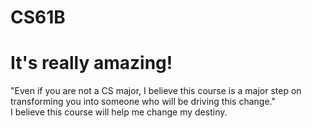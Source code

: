 # CS61B
# It's really amazing!  
"Even if you are not a CS major, I believe this course is a major step on transforming you into someone who will be driving this change."  
I believe this course will help me change my destiny.   

